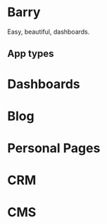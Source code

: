# Barry

Easy, beautiful, dashboards.

## App types 
# Dashboards 
# Blog
# Personal Pages 
# CRM 
# CMS 

